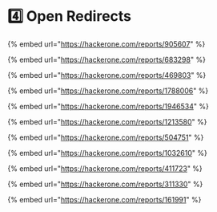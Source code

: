 # 4️⃣ Open Redirects

{% embed url="https://hackerone.com/reports/905607" %}

{% embed url="https://hackerone.com/reports/683298" %}

{% embed url="https://hackerone.com/reports/469803" %}

{% embed url="https://hackerone.com/reports/1788006" %}

{% embed url="https://hackerone.com/reports/1946534" %}

{% embed url="https://hackerone.com/reports/1213580" %}

{% embed url="https://hackerone.com/reports/504751" %}

{% embed url="https://hackerone.com/reports/1032610" %}

{% embed url="https://hackerone.com/reports/411723" %}

{% embed url="https://hackerone.com/reports/311330" %}

{% embed url="https://hackerone.com/reports/161991" %}

